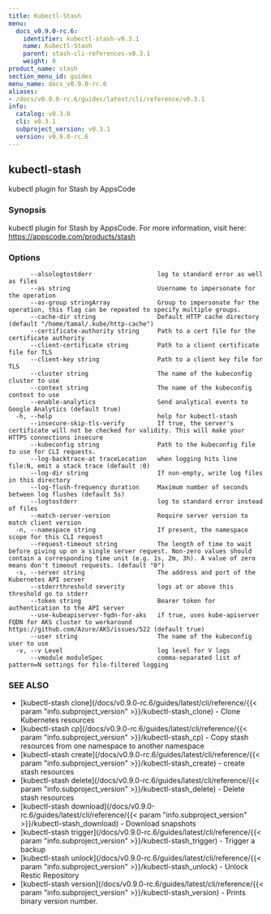 ```yaml
---
title: Kubectl-Stash
menu:
  docs_v0.9.0-rc.6:
    identifier: kubectl-stash-v0.3.1
    name: Kubectl-Stash
    parent: stash-cli-references-v0.3.1
    weight: 0
product_name: stash
section_menu_id: guides
menu_name: docs_v0.9.0-rc.6
aliases:
- /docs/v0.9.0-rc.6/guides/latest/cli/reference/v0.3.1
info:
  catalog: v0.3.0
  cli: v0.3.1
  subproject_version: v0.3.1
  version: v0.9.0-rc.6
---
```


## kubectl-stash

kubectl plugin for Stash by AppsCode

### Synopsis

kubectl plugin for Stash by AppsCode. For more information, visit here: https://appscode.com/products/stash

### Options

```
      --alsologtostderr                  log to standard error as well as files
      --as string                        Username to impersonate for the operation
      --as-group stringArray             Group to impersonate for the operation, this flag can be repeated to specify multiple groups.
      --cache-dir string                 Default HTTP cache directory (default "/home/tamal/.kube/http-cache")
      --certificate-authority string     Path to a cert file for the certificate authority
      --client-certificate string        Path to a client certificate file for TLS
      --client-key string                Path to a client key file for TLS
      --cluster string                   The name of the kubeconfig cluster to use
      --context string                   The name of the kubeconfig context to use
      --enable-analytics                 Send analytical events to Google Analytics (default true)
  -h, --help                             help for kubectl-stash
      --insecure-skip-tls-verify         If true, the server's certificate will not be checked for validity. This will make your HTTPS connections insecure
      --kubeconfig string                Path to the kubeconfig file to use for CLI requests.
      --log-backtrace-at traceLocation   when logging hits line file:N, emit a stack trace (default :0)
      --log-dir string                   If non-empty, write log files in this directory
      --log-flush-frequency duration     Maximum number of seconds between log flushes (default 5s)
      --logtostderr                      log to standard error instead of files
      --match-server-version             Require server version to match client version
  -n, --namespace string                 If present, the namespace scope for this CLI request
      --request-timeout string           The length of time to wait before giving up on a single server request. Non-zero values should contain a corresponding time unit (e.g. 1s, 2m, 3h). A value of zero means don't timeout requests. (default "0")
  -s, --server string                    The address and port of the Kubernetes API server
      --stderrthreshold severity         logs at or above this threshold go to stderr
      --token string                     Bearer token for authentication to the API server
      --use-kubeapiserver-fqdn-for-aks   if true, uses kube-apiserver FQDN for AKS cluster to workaround https://github.com/Azure/AKS/issues/522 (default true)
      --user string                      The name of the kubeconfig user to use
  -v, --v Level                          log level for V logs
      --vmodule moduleSpec               comma-separated list of pattern=N settings for file-filtered logging
```

### SEE ALSO

* [kubectl-stash clone](/docs/v0.9.0-rc.6/guides/latest/cli/reference/{{< param "info.subproject_version" >}}/kubectl-stash_clone)	 - Clone Kubernetes resources
* [kubectl-stash cp](/docs/v0.9.0-rc.6/guides/latest/cli/reference/{{< param "info.subproject_version" >}}/kubectl-stash_cp)	 - Copy stash resources from one namespace to another namespace
* [kubectl-stash create](/docs/v0.9.0-rc.6/guides/latest/cli/reference/{{< param "info.subproject_version" >}}/kubectl-stash_create)	 - create stash resources
* [kubectl-stash delete](/docs/v0.9.0-rc.6/guides/latest/cli/reference/{{< param "info.subproject_version" >}}/kubectl-stash_delete)	 - Delete stash resources
* [kubectl-stash download](/docs/v0.9.0-rc.6/guides/latest/cli/reference/{{< param "info.subproject_version" >}}/kubectl-stash_download)	 - Download snapshots
* [kubectl-stash trigger](/docs/v0.9.0-rc.6/guides/latest/cli/reference/{{< param "info.subproject_version" >}}/kubectl-stash_trigger)	 - Trigger a backup
* [kubectl-stash unlock](/docs/v0.9.0-rc.6/guides/latest/cli/reference/{{< param "info.subproject_version" >}}/kubectl-stash_unlock)	 - Unlock Restic Repository
* [kubectl-stash version](/docs/v0.9.0-rc.6/guides/latest/cli/reference/{{< param "info.subproject_version" >}}/kubectl-stash_version)	 - Prints binary version number.

